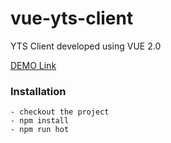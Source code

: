 # vue-yts-client
YTS Client developed using VUE 2.0 

[DEMO Link](https://shekarsiri.github.io/vue-yts-client/#/)

### Installation
```
- checkout the project
- npm install
- npm run hot
```
